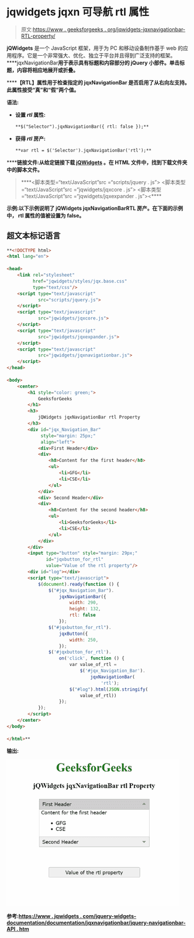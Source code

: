 # jqwidgets jqxn 可导航 rtl 属性

> 原文:[https://www . geeksforgeeks . org/jqwidgets-jqxnavigationbar-RTL-property/](https://www.geeksforgeeks.org/jqwidgets-jqxnavigationbar-rtl-property/)

**jQWidgets** 是一个 JavaScript 框架，用于为 PC 和移动设备制作基于 web 的应用程序。它是一个非常强大、优化、独立于平台并且得到广泛支持的框架。****jqxNavigationBar**用于表示具有标题和内容部分的 jQuery 小部件。单击标题，内容将相应地展开或折叠。**

******【RTL】****属性用于检查指定的 jqxNavigationBar 是否启用了从右向左支持。此属性接受“真”和“假”两个值。******

********语法:********

*   ****设置 *rtl* 属性:****

    ```html
    **$("Selector").jqxNavigationBar({ rtl: false });** 
    ```

*   ****获得 *rtl* 房产:****

    ```html
    **var rtl = $('Selector').jqxNavigationBar('rtl');**
    ```

******链接文件:**从给定链接下载 [jQWidgets](https://www.jqwidgets.com/download/) 。在 HTML 文件中，找到下载文件夹中的脚本文件。****

> <link rel="”stylesheet”" href="”jqwidgets/styles/jqx.base.css”" type="”text/css”"> ****<脚本类型=“text/JavaScript”src =“scripts/jquery . js”></脚本>
> <脚本类型=“text/JavaScript”src =“jqwidgets/jqxcore . js”></脚本>
> <脚本类型=“text/JavaScript”src =“jqwidgets/jqxexpander . js”><****

******示例:**以下示例说明了 jQWidgets jqxNavigationBar**RTL 房产**。在下面的示例中， **rtl** 属性的值被设置为 false。****

## ****超文本标记语言****

```html
**<!DOCTYPE html>
<html lang="en">

<head>
    <link rel="stylesheet" 
          href="jqwidgets/styles/jqx.base.css"
          type="text/css"/>
    <script type="text/javascript" 
            src="scripts/jquery.js">
    </script>
    <script type="text/javascript" 
            src="jqwidgets/jqxcore.js">
    </script>
    <script type="text/javascript" 
            src="jqwidgets/jqxexpander.js">
    </script>
    <script type="text/javascript" 
            src="jqwidgets/jqxnavigationbar.js">
    </script>
</head>

<body>
    <center>
        <h1 style="color: green;">
            GeeksforGeeks
        </h1>
        <h3>
            jQWidgets jqxNavigationBar rtl Property
        </h3>
        <div id="jqx_Navigation_Bar" 
             style="margin: 25px;" 
             align="left">
            <div>First Header</div>
            <div>
                <h8>Content for the first header</h8>
                <ul>
                    <li>GFG</li>
                    <li>CSE</li>
                </ul>
            </div>
            <div> Second Header</div>
            <div>
                <h8>Content for the second header</h8>
                <ul>
                    <li>GeeksforGeeks</li>
                    <li>CSE</li>
                </ul>
            </div>
        </div>
        <input type="button" style="margin: 29px;" 
               id="jqxbutton_for_rtl" 
               value="Value of the rtl property"/>
        <div id="log"></div>
        <script type="text/javascript">
            $(document).ready(function () {
                $("#jqx_Navigation_Bar").
                    jqxNavigationBar({
                        width: 290,
                        height: 132,
                        rtl: false
                    });
                $("#jqxbutton_for_rtl").
                    jqxButton({
                        width: 250,
                    });
                $('#jqxbutton_for_rtl').
                    on('click', function () {
                        var value_of_rtl =
                            $('#jqx_Navigation_Bar').
                                jqxNavigationBar(
                                    'rtl');
                        $("#log").html(JSON.stringify(
                            value_of_rtl))
                    });
            });
        </script>
    </center>
</body>

</html>**
```

******输出:******

****![](img/7fb635a456945c9389282031063c9cd2.png)****

******参考:**[https://www . jqwidgets . com/jquery-widgets-documentation/documentation/jqxnavigationbar/jquery-navigationbar-API . htm](https://www.jqwidgets.com/jquery-widgets-documentation/documentation/jqxnavigationbar/jquery-navigationbar-api.htm)****
